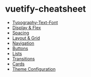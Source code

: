 # vuetify-cheatsheet

- [Typography-Text-Font](https://github.com/Adamskoullos/vuetify-cheatsheet/blob/main/text-font-typography.md)
- [Display & Flex](https://github.com/Adamskoullos/vuetify-cheatsheet/blob/main/flex.md)
- [Spacing](https://github.com/Adamskoullos/vuetify-cheatsheet/blob/main/spacing.md)
- [Layout & Grid](https://github.com/Adamskoullos/vuetify-cheatsheet/blob/main/grid.md)
- [Navigation](https://github.com/Adamskoullos/vuetify-cheatsheet/blob/main/nav.md)
- [Buttons](https://github.com/Adamskoullos/vuetify-cheatsheet/blob/main/buttons.md)
- [Lists]()
- [Transitions]()
- [Cards]()
- [Theme Configuration]()
